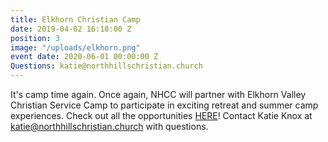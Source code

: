 ```yaml
---
title: Elkhorn Christian Camp
date: 2019-04-02 16:10:00 Z
position: 3
image: "/uploads/elkhorn.png"
event date: 2020-06-01 00:00:00 Z
Questions: katie@northhillschristian.church
---
```


It's camp time again. Once again, NHCC will partner with Elkhorn Valley Christian Service Camp to participate in exciting retreat and summer camp experiences. Check out all the opportunities [HERE](http://www.elkhornvalley.com/)! Contact Katie Knox at katie@northhillschristian.church with questions.